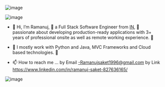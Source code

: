 ![image](https://github.com/LearnCodeWithRam/LearnCodeWithRam/assets/87684078/33dcfc87-59c6-47a9-9d5e-1222ec934e1d)


![image](https://github.com/LearnCodeWithRam/LearnCodeWithRam/assets/87684078/7351519f-7d79-4085-85ff-6c6c0ea74a9c)

- 👋 Hi, I’m Ramanuj, 👀 a Full Stack Software Engineer from [IN](https://en.wikipedia.org/wiki/India), 🌱 passionate about developing production-ready applications with 3+ years of professional onsite as well as remote working experience. 🎯

- 💞️ I mostly work with Python and Java, MVC Frameworks and Cloud based technologies. 🚀
- 📫 How to reach me ... by Email -Ramanujsaket1996@gmail.com 
                         by Link https://www.linkedin.com/in/ramanuj-saket-827636165/
<!---
ram123-code/ram123-code is a ✨ special ✨ repository because its `README.md` (this file) appears on your GitHub profile.
You can click the Preview link to take a look at your changes.
--->
![image](https://github.com/LearnCodeWithRam/LearnCodeWithRam/assets/87684078/c1ddd944-e8b4-4ff6-bfda-0b88a2f49469)
